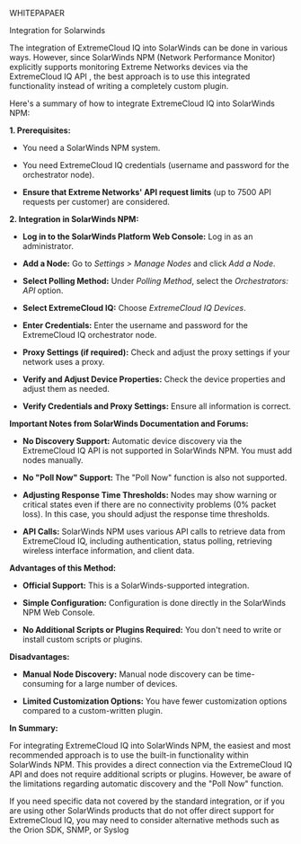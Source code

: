 WHITEPAPAER

Integration for Solarwinds  
  
The integration of ExtremeCloud IQ into SolarWinds can be done in
various ways. However, since SolarWinds NPM (Network Performance
Monitor) explicitly supports monitoring Extreme Networks devices via the
ExtremeCloud IQ API , the best approach is to use this integrated
functionality instead of writing a completely custom plugin.

Here\'s a summary of how to integrate ExtremeCloud IQ into SolarWinds
NPM:

**1. Prerequisites:**

- You need a SolarWinds NPM system.

- You need ExtremeCloud IQ credentials (username and password for the
  orchestrator node).

- **Ensure that Extreme Networks\' API request limits** (up to 7500 API
  requests per customer) are considered.

**2. Integration in SolarWinds NPM:**

- **Log in to the SolarWinds Platform Web Console:** Log in as an
  administrator.

- **Add a Node:** Go to *Settings \> Manage Nodes* and click *Add a
  Node*.

- **Select Polling Method:** Under *Polling Method*, select the
  *Orchestrators: API* option.

- **Select ExtremeCloud IQ:** Choose *ExtremeCloud IQ Devices*.

- **Enter Credentials:** Enter the username and password for the
  ExtremeCloud IQ orchestrator node.

- **Proxy Settings (if required):** Check and adjust the proxy settings
  if your network uses a proxy.

- **Verify and Adjust Device Properties:** Check the device properties
  and adjust them as needed.

- **Verify Credentials and Proxy Settings:** Ensure all information is
  correct.

**Important Notes from SolarWinds Documentation and Forums:**

- **No Discovery Support:** Automatic device discovery via the
  ExtremeCloud IQ API is not supported in SolarWinds NPM. You must add
  nodes manually.

- **No \"Poll Now\" Support:** The \"Poll Now\" function is also not
  supported.

- **Adjusting Response Time Thresholds:** Nodes may show warning or
  critical states even if there are no connectivity problems (0% packet
  loss). In this case, you should adjust the response time thresholds.

- **API Calls:** SolarWinds NPM uses various API calls to retrieve data
  from ExtremeCloud IQ, including authentication, status polling,
  retrieving wireless interface information, and client data.

**Advantages of this Method:**

- **Official Support:** This is a SolarWinds-supported integration.

- **Simple Configuration:** Configuration is done directly in the
  SolarWinds NPM Web Console.

- **No Additional Scripts or Plugins Required:** You don\'t need to
  write or install custom scripts or plugins.

**Disadvantages:**

- **Manual Node Discovery:** Manual node discovery can be time-consuming
  for a large number of devices.

- **Limited Customization Options:** You have fewer customization
  options compared to a custom-written plugin.

**In Summary:**

For integrating ExtremeCloud IQ into SolarWinds NPM, the easiest and
most recommended approach is to use the built-in functionality within
SolarWinds NPM. This provides a direct connection via the ExtremeCloud
IQ API and does not require additional scripts or plugins. However, be
aware of the limitations regarding automatic discovery and the \"Poll
Now\" function.

If you need specific data not covered by the standard integration, or if
you are using other SolarWinds products that do not offer direct support
for ExtremeCloud IQ, you may need to consider alternative methods such
as the Orion SDK, SNMP, or Syslog